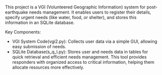 This project is a VGI (Volunteered Geographic Information) system for post-earthquake needs management.
It enables users to register their details, specify urgent needs (like water, food, or shelter), and stores this information in an SQLite database.

Key Components:
- VGI System Code(vgi2.py): Collects user data via a simple GUI, allowing easy submission of needs.
- SQLite Database(s_q_l.py): Stores user and needs data in tables for quick retrieval and efficient needs management.
This tool provides responders with organized access to critical information, helping them allocate resources more effectively.

